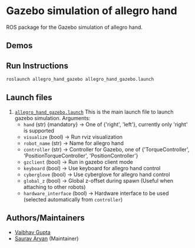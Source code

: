 # Gazebo simulation of allegro hand
ROS package for the Gazebo simulation of allegro hand.

## Demos

## Run Instructions
```bash
roslaunch allegro_hand_gazebo allegro_hand_gazebo.launch
```

## Launch files
1. [`allegro_hand_gazebo.launch`](launch/allegro_hand_gazebo.launch)
This is the main launch file to launch gazebo simulation.
Arguments:
    - `hand` (str) {mandatory} &rightarrow; One of {'right', 'left'},  currently only 'right' is supported
    - `visualize` (bool) &rightarrow; Run rviz visualization
    - `robot_name` (str) &rightarrow; Name for allegro hand
    - `controller` (str) &rightarrow; Controller for Gazebo, one of {'TorqueController', 'PositionTorqueController', 'PositionController'}
    - `gzclient` (bool) &rightarrow; Run in gazebo client mode
    - `keyboard` (bool) &rightarrow; Use keyboard for allegro hand control
    - `cyberglove` (bool) &rightarrow; Use cyberglove for allegro hand control
    - `global_z` (bool) &rightarrow; Global z-offset during spawn (Useful when attaching to other robots)
    - `hardware_interface` (bool) &rightarrow; Hardware interface to be used (selected automatically from `controller`)

## Authors/Maintainers
- [Vaibhav Gupta](https://github.com/guptavaibhav0)
- [Saurav Aryan](https://github.com/aryansaurav) (Maintainer)
